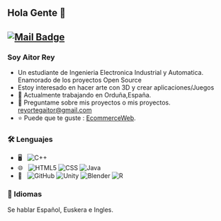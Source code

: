 

<!---
aitordsgn/aitordsgn is a ✨ special ✨ repository because its `README.md` (this file) appears on your GitHub profile.
You can click the Preview link to take a look at your changes.
--->
## Hola Gente 👋
[![Mail Badge](https://img.shields.io/badge/-reyortegaitor@gmail.com-c14438?style=flat&logo=Gmail&logoColor=white&link=mailto:aitordsgn@gmail.com)](mailto:joeysiwei@gmail.com)
---
### Soy Aitor Rey
- Un estudiante de Ingenieria Electronica Industrial y Automatica. Enamorado de los proyectos Open Source
- Estoy interesado en hacer arte con 3D y crear aplicaciones/Juegos
- 🌱 Actualmente trabajando en Orduña,España.
- 💬 Preguntame sobre mis proyectos o mis proyectos. [reyortegaitor@gmail.com](mailto:aitordsgn@gmail.com)
- ⭐ Puede que te guste : [EcommerceWeb](https://aitordsgn.github.io/EcommerceWeb/).

### 🛠 Lenguajes
- 🖥️ &#160; ![C++](https://img.shields.io/badge/-C++-333333?style=flat&logo=c)
- 🌐 &#160; ![HTML5](https://img.shields.io/badge/-HTML5-333333?style=flat&logo=HTML5)
![CSS](https://img.shields.io/badge/-CSS-333333?style=flat&logo=Css)
![Java](https://img.shields.io/badge/-Java-333333?style=flat&logo=Java&logoColor=007396)
- 🔧 &#160; ![GitHub](https://img.shields.io/badge/-GitHub-333333?style=flat&logo=github)
![Unity](https://img.shields.io/badge/-Unity-333333?style=flat&logo=unity)
![Blender](https://img.shields.io/badge/-blender-333333?style=flat&logo=blender)
![R](https://img.shields.io/badge/-R-333333?style=flat&logo=R)

### 💬 Idiomas
Se hablar Español, Euskera e Ingles.
